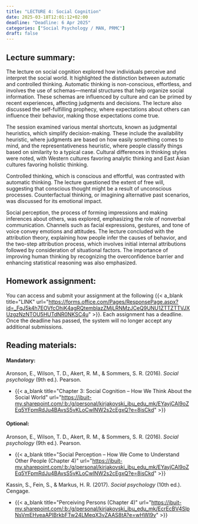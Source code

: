 ```yaml
---
title: "LECTURE 4: Social Cognition"
date: 2025-03-18T12:01:12+02:00
deadline: "Deadline: 6 Apr 2025"
categories: ["Social Psychology / MAN, PRMC"]
draft: false
---
```


## Lecture summary:

The lecture on social cognition explored how individuals perceive and interpret the social world. It highlighted the distinction between automatic and controlled thinking. Automatic thinking is non-conscious, effortless, and involves the use of schemas—mental structures that help organize social information. These schemas are influenced by culture and can be primed by recent experiences, affecting judgments and decisions. The lecture also discussed the self-fulfilling prophecy, where expectations about others can influence their behavior, making those expectations come true.

The session examined various mental shortcuts, known as judgmental heuristics, which simplify decision-making. These include the availability heuristic, where judgments are based on how easily something comes to mind, and the representativeness heuristic, where people classify things based on similarity to a typical case. Cultural differences in thinking styles were noted, with Western cultures favoring analytic thinking and East Asian cultures favoring holistic thinking.

Controlled thinking, which is conscious and effortful, was contrasted with automatic thinking. The lecture questioned the extent of free will, suggesting that conscious thought might be a result of unconscious processes. Counterfactual thinking, or imagining alternative past scenarios, was discussed for its emotional impact.

Social perception, the process of forming impressions and making inferences about others, was explored, emphasizing the role of nonverbal communication. Channels such as facial expressions, gestures, and tone of voice convey emotions and attitudes. The lecture concluded with the attribution theory, explaining how people infer the causes of behavior, and the two-step attribution process, which involves initial internal attributions followed by consideration of situational factors. The importance of improving human thinking by recognizing the overconfidence barrier and enhancing statistical reasoning was also emphasized.

## Homework assignment:

You can access and submit your assignment at the following {{< a_blank title="LINK" url="https://forms.office.com/Pages/ResponsePage.aspx?id=_FqJ5k4h7EOVfcOhjK4agRQtemblazZMjLRNMzJCeQ9UNU1ZTTZTTVJXUzgzNzNTOU5HUTdNR0NKSC4u" >}}. Each assignment has a deadline. Once the deadline has passed, the system will no longer accept any additional submissions.

## Reading materials:

#### Mandatory:

Aronson, E., Wilson, T. D., Akert, R. M., & Sommers, S. R. (2016). *Social psychology* (9th ed.). Pearson.

* {{< a_blank title="Chapter 3: Social Cognition – How We Think About the Social World" url="https://ibuit-my.sharepoint.com/:b:/g/personal/kirjakovski_ibu_edu_mk/EYayjCAl9oZEq5YFpmRdJu4BAvsS5vKLoCwlNW2s2cEgxQ?e=8isCkd" >}}

#### Optional:

Aronson, E., Wilson, T. D., Akert, R. M., & Sommers, S. R. (2016). *Social psychology* (9th ed.). Pearson.

* {{< a_blank title="Social Perception – How We Come to Understand Other People (Chapter 4)" url="https://ibuit-my.sharepoint.com/:b:/g/personal/kirjakovski_ibu_edu_mk/EYayjCAl9oZEq5YFpmRdJu4BAvsS5vKLoCwlNW2s2cEgxQ?e=8isCkd" >}}

Kassin, S., Fein, S., & Markus, H. R. (2017). *Social psychology* (10th ed.). Cengage.

*  {{< a_blank title="Perceiving Persons (Chapter 4)" url="https://ibuit-my.sharepoint.com/:b:/g/personal/kirjakovski_ibu_edu_mk/EcrEcBV4SlpNsVmEHyeaAPIBrkbFTw24LMeqX3vZAAS8tA?e=wHWl9y" >}}
